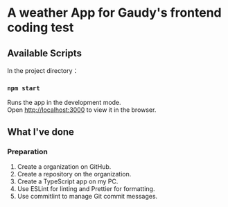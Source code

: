 # A weather App for Gaudy's frontend coding test

## Available Scripts

In the project directory：

### `npm start`

Runs the app in the development mode.\
Open [http://localhost:3000](http://localhost:3000) to view it in the browser.

## What I've done

### Preparation

1. Create a organization on GitHub.
2. Create a repository on the organization.
3. Create a TypeScript app on my PC.
4. Use ESLint for linting and Prettier for formatting.
5. Use commitlint to manage Git commit messages.
